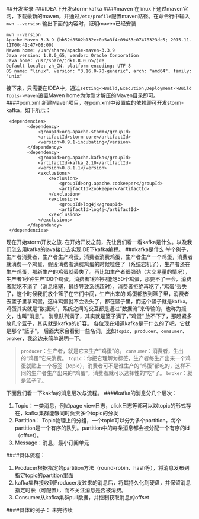 ##开发实录
###IDEA下开发storm-kafka
####maven
在linux下通过maven官网，下载最新的maven，并通过`/etc/profile`配置maven路径。在命令行中输入`mvn --version` 输出下面的内容时，证明maven已经安装
```
mvn --version
Apache Maven 3.3.9 (bb52d8502b132ec0a5a3f4c09453c07478323dc5; 2015-11-11T00:41:47+08:00)
Maven home: /usr/share/apache-maven-3.3.9
Java version: 1.8.0_65, vendor: Oracle Corporation
Java home: /usr/share/jdk1.8.0_65/jre
Default locale: zh_CN, platform encoding: UTF-8
OS name: "linux", version: "3.16.0-70-generic", arch: "amd64", family: "unix"
```
接下来，只需要在IDEA中，通过`setting->Build,Execution,Deployment->Build Tools->Maven`设置Maven home为你刚才解压的Maven目录即可。
####pom.xml
新建Maven项目，在pom.xml中设置库的依赖即可开发storm-kafka，如下所示：

```
 <dependencies>
        <dependency>
            <groupId>org.apache.storm</groupId>
            <artifactId>storm-core</artifactId>
            <version>0.9.1-incubating</version>
        </dependency>
        <dependency>
            <groupId>org.apache.kafka</groupId>
            <artifactId>kafka_2.10</artifactId>
            <version>0.8.1.1</version>
            <exclusions>
                <exclusion>
                    <groupId>org.apache.zookeeper</groupId>
                    <artifactId>zookeeper</artifactId>
                </exclusion>
                <exclusion>
                    <groupId>log4j</groupId>
                    <artifactId>log4j</artifactId>
                </exclusion>
            </exclusions>
        </dependency>
 </dependencies>
```
现在开始storm开发之旅.
在开始开发之前，先让我们看一看kafka是什么。以及我们怎么用kafka的java接口去实现IDE下kafka编程。
###kafka是什么
举个例子，生产者消费者，生产者生产鸡蛋，消费者消费鸡蛋，生产者生产一个鸡蛋，消费者就消费一个鸡蛋，假设消费者消费鸡蛋的时候噎住了（系统宕机了），生产者还在生产鸡蛋，那新生产的鸡蛋就丢失了。再比如生产者很强劲（大交易量的情况），生产者1秒钟生产100个鸡蛋，消费者1秒钟只能吃50个鸡蛋，那要不了一会，消费者就吃不消了（消息堵塞，最终导致系统超时），消费者拒绝再吃了，”鸡蛋“丢失了，这个时候我们放个篮子在它们中间，生产出来的 鸡蛋都放到篮子里，消费者去篮子里拿鸡蛋，这样鸡蛋就不会丢失了，都在篮子里，而这个篮子就是`kafka`。
鸡蛋其实就是“数据流”，系统之间的交互都是通过“数据流”来传输的，也称为报文，也叫“消息”。
消息队列满了，其实就是篮子满了，”鸡蛋“ 放不下了，那赶紧多放几个篮子，其实就是kafka的扩容。
各位现在知道kafka是干什么的了吧，它就是那个"篮子"。 
后面大家会看到一些名词，比如`topic`、`producer`、`consumer`、`broker`，我这边来简单说明一下。

> `producer`：生产者，就是它来生产“鸡蛋”的。 
> `consumer`：消费者，生出的“鸡蛋”它来消费。
> `topic`：你把它理解为标签，生产者每生产出来一个鸡蛋就贴上一个标签（topic），消费者可不是谁生产的“鸡蛋”都吃的，这样不同的生产者生产出来的“鸡蛋”，消费者就可以选择性的“吃”了。
> `broker`：就是篮子了。

下面我们看一下kakfa的消息层次与流程。
####kafka的消息分几个层次：
1. Topic：一类消息，例如page view日志，click日志等都可以以topic的形式存在，kafka集群能够同时负责多个topic的分发
2.  Partition： Topic物理上的分组，一个topic可以分为多个partition，每个partition是一个有序的队列。partition中的每条消息都会被分配一个有序的id（offset）。
3.  Message：消息，最小订阅单元

####具体流程：
1. Producer根据指定的partition方法（round-robin、hash等），将消息发布到指定topic的partition里面
2. kafka集群接收到Producer发过来的消息后，将其持久化到硬盘，并保留消息指定时长（可配置），而不关注消息是否被消费。
3. Consumer从kafka集群pull数据，并控制获取消息的offset

####具体的例子：
未完待续


